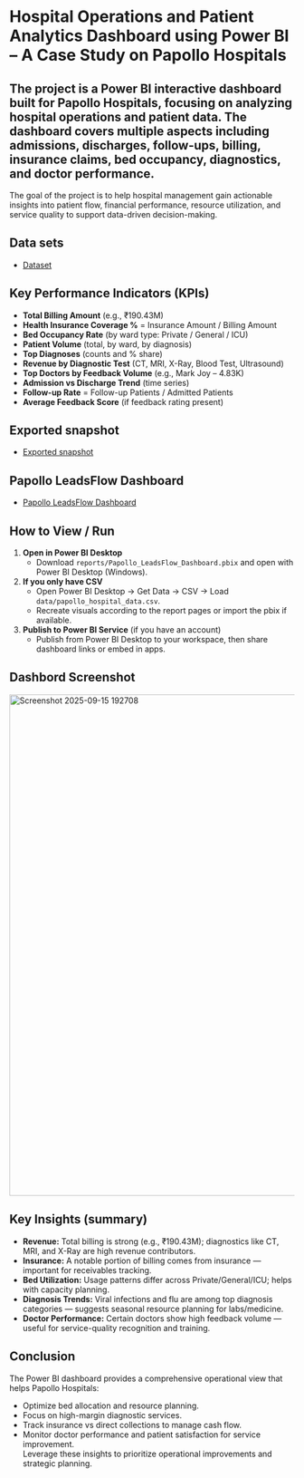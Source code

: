 # Hospital Operations and Patient Analytics Dashboard using Power BI – A Case Study on Papollo Hospitals
## The project is a Power BI interactive dashboard built for Papollo Hospitals, focusing on analyzing hospital operations and patient data. The dashboard covers multiple aspects including admissions, discharges, follow-ups, billing, insurance claims, bed occupancy, diagnostics, and doctor performance.

The goal of the project is to help hospital management gain actionable insights into patient flow, financial performance, resource utilization, and service quality to support data-driven decision-making.
## Data sets
- <a href="https://github.com/Adhi9398/Power-Bi--Dashboard/blob/main/Papollo-Healtcare-Dataset.xlsx">Dataset</a>

## Key Performance Indicators (KPIs)
- **Total Billing Amount** (e.g., ₹190.43M)  
- **Health Insurance Coverage %** = Insurance Amount / Billing Amount  
- **Bed Occupancy Rate** (by ward type: Private / General / ICU)  
- **Patient Volume** (total, by ward, by diagnosis)  
- **Top Diagnoses** (counts and % share)  
- **Revenue by Diagnostic Test** (CT, MRI, X-Ray, Blood Test, Ultrasound)  
- **Top Doctors by Feedback Volume** (e.g., Mark Joy – 4.83K)  
- **Admission vs Discharge Trend** (time series)  
- **Follow-up Rate** = Follow-up Patients / Admitted Patients  
- **Average Feedback Score** (if feedback rating present)
## Exported snapshot
- <a href="https://github.com/Adhi9398/Power-Bi--Dashboard/blob/main/Papollo%20power%20bi%20project.pdf">Exported snapshot</a>
## Papollo LeadsFlow Dashboard
- <a href="https://github.com/Adhi9398/Power-Bi--Dashboard/blob/main/Papollo.pbix">Papollo LeadsFlow Dashboard</a>

## How to View / Run
1. **Open in Power BI Desktop**  
   - Download `reports/Papollo_LeadsFlow_Dashboard.pbix` and open with Power BI Desktop (Windows).  
2. **If you only have CSV**  
   - Open Power BI Desktop → Get Data → CSV → Load `data/papollo_hospital_data.csv`.  
   - Recreate visuals according to the report pages or import the pbix if available.  
3. **Publish to Power BI Service** (if you have an account)  
   - Publish from Power BI Desktop to your workspace, then share dashboard links or embed in apps.
  
 ## Dashbord Screenshot

<img width="1394" height="885" alt="Screenshot 2025-09-15 192708" src="https://github.com/user-attachments/assets/04d7fdf1-446c-4358-9550-5c776d69419b" />


## Key Insights (summary)
- **Revenue:** Total billing is strong (e.g., ₹190.43M); diagnostics like CT, MRI, and X-Ray are high revenue contributors.  
- **Insurance:** A notable portion of billing comes from insurance — important for receivables tracking.  
- **Bed Utilization:** Usage patterns differ across Private/General/ICU; helps with capacity planning.  
- **Diagnosis Trends:** Viral infections and flu are among top diagnosis categories — suggests seasonal resource planning for labs/medicine.  
- **Doctor Performance:** Certain doctors show high feedback volume — useful for service-quality recognition and training.

## Conclusion
The Power BI dashboard provides a comprehensive operational view that helps Papollo Hospitals:
- Optimize bed allocation and resource planning.  
- Focus on high-margin diagnostic services.  
- Track insurance vs direct collections to manage cash flow.  
- Monitor doctor performance and patient satisfaction for service improvement.  
Leverage these insights to prioritize operational improvements and strategic planning.


